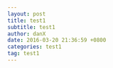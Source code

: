 ```yaml
---
layout: post
title: test1
subtitle: test1
author: danX
date: 2016-03-20 21:36:59 +0800
categories: test1
tag: test1
---
```

